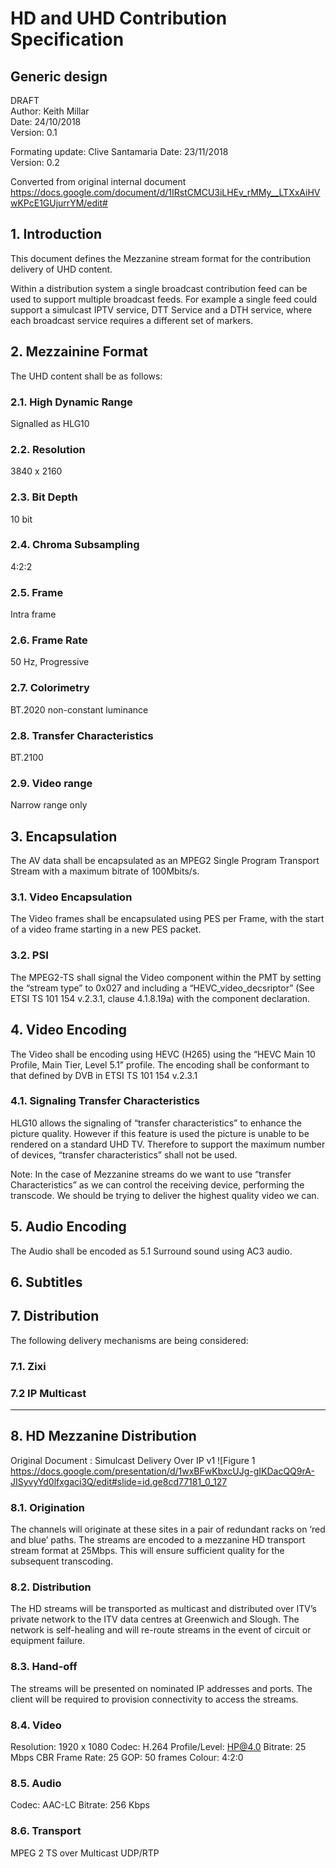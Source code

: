 # HD and UHD Contribution Specification

## Generic design

DRAFT  
Author: Keith Millar  
Date: 24/10/2018   
Version: 0.1  

Formating update: Clive Santamaria
Date: 23/11/2018   
Version: 0.2  

Converted from original internal document 
https://docs.google.com/document/d/1IRstCMCU3iLHEv_rMMy__LTXxAiHVwKPcE1GUjurrYM/edit#


## 1. Introduction
This document defines the Mezzanine stream format for the contribution delivery of 
UHD content.

Within a distribution system a single broadcast contribution feed can be used to
support multiple broadcast feeds. For example a single feed could support a
simulcast IPTV service, DTT Service and a DTH service, where each broadcast
service requires a different set of markers.


## 2. Mezzainine Format
The UHD content shall be as follows:

### 2.1. High Dynamic Range

Signalled as HLG10

### 2.2. Resolution

3840 x 2160

### 2.3. Bit Depth

10 bit

### 2.4. Chroma Subsampling

4:2:2

### 2.5. Frame

Intra frame

### 2.6. Frame Rate

50 Hz, Progressive

### 2.7. Colorimetry

BT.2020 non-constant luminance

### 2.8. Transfer Characteristics

BT.2100

### 2.9. Video range

Narrow range only


## 3. Encapsulation

The AV data shall be encapsulated as an MPEG2 Single Program Transport Stream with a maximum bitrate of 100Mbits/s. 

### 3.1. Video Encapsulation

The Video frames shall be encapsulated using PES per Frame, with the start of a video frame starting in a new PES packet. 

### 3.2. PSI

The MPEG2-TS shall signal the Video component within the PMT by setting the “stream type” to  0x027 and including a “HEVC_video_decsriptor” (See ETSI TS 101 154 v.2.3.1, clause 4.1.8.19a) with the component declaration.


## 4. Video Encoding

The Video shall be encoding using HEVC (H265) using the “HEVC Main 10 Profile, Main Tier, Level 5.1” profile. The encoding shall be conformant to that defined by DVB in ETSI TS 101 154 v.2.3.1

### 4.1. Signaling Transfer Characteristics

HLG10 allows the signaling of “transfer characteristics” to enhance the picture quality. However if this feature is used the picture is unable to be rendered on a standard UHD TV. Therefore to support the maximum number of devices, “transfer characteristics” shall not be used.

Note:  In the case of Mezzanine streams do we want to use “transfer Characteristics” as we can control the receiving device, performing the transcode. We should be trying to deliver the highest quality video we can.


## 5. Audio Encoding

The Audio shall be encoded as 5.1 Surround sound using AC3 audio.


## 6. Subtitles



## 7. Distribution

The following delivery mechanisms are being considered:

### 7.1. Zixi
### 7.2  IP Multicast


- - - - - - - - - - - - - - - - - - - - - - - - - - - - - - - - - - - - - - - - - - - - - - - - - - - - 


## 8. HD Mezzanine Distribution

Original Document : Simulcast Delivery Over IP v1
![Figure 1 https://docs.google.com/presentation/d/1wxBFwKbxcUJg-gIKDacQQ9rA-JISyvyYd0lfxgaci3Q/edit#slide=id.ge8cd77181_0_127


### 8.1. Origination

The channels will originate at these sites in a pair of redundant racks on ‘red and blue’ paths. The streams are encoded 
to a mezzanine HD transport stream format at 25Mbps. This will ensure sufficient quality for the subsequent transcoding. 

### 8.2. Distribution

The HD streams will be transported as multicast and distributed over ITV’s private network to the ITV data centres at 
Greenwich and Slough. The network is self-healing and will re-route streams in the event of circuit or equipment failure.

### 8.3. Hand-off

The streams will be presented on nominated IP addresses and ports. The client will be required to provision
connectivity to access the streams.


### 8.4. Video

Resolution: 1920 x 1080
Codec: H.264
Profile/Level: HP@4.0
Bitrate: 25 Mbps CBR
Frame Rate: 25
GOP: 50 frames
Colour: 4:2:0 

### 8.5.  Audio

Codec: AAC-LC
Bitrate: 256 Kbps

### 8.6.  Transport

MPEG 2 TS over Multicast UDP/RTP

